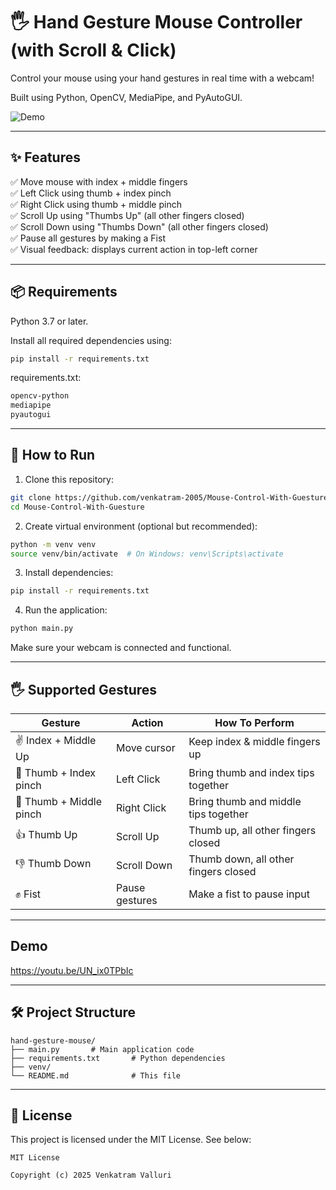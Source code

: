 # 🖐️ Hand Gesture Mouse Controller (with Scroll & Click)

Control your mouse using your hand gestures in real time with a webcam!

Built using Python, OpenCV, MediaPipe, and PyAutoGUI.

![Demo](assets/demo.gif) <!-- Replace with actual demo GIF or image -->

---

## ✨ Features

✅ Move mouse with index + middle fingers  
✅ Left Click using thumb + index pinch  
✅ Right Click using thumb + middle pinch  
✅ Scroll Up using "Thumbs Up" (all other fingers closed)  
✅ Scroll Down using "Thumbs Down" (all other fingers closed)  
✅ Pause all gestures by making a Fist  
✅ Visual feedback: displays current action in top-left corner

---

## 📦 Requirements

Python 3.7 or later.

Install all required dependencies using:

```bash
pip install -r requirements.txt
````

requirements.txt:

```txt
opencv-python
mediapipe
pyautogui
```

---

## 🚀 How to Run

1. Clone this repository:

```bash
git clone https://github.com/venkatram-2005/Mouse-Control-With-Guesture.git
cd Mouse-Control-With-Guesture
```

2. Create virtual environment (optional but recommended):

```bash
python -m venv venv
source venv/bin/activate  # On Windows: venv\Scripts\activate
```

3. Install dependencies:

```bash
pip install -r requirements.txt
```

4. Run the application:

```bash
python main.py
```

Make sure your webcam is connected and functional.

---

## 🖐️ Supported Gestures

| Gesture                 | Action         | How To Perform                       |
| ----------------------- | -------------- | ------------------------------------ |
| ✌️ Index + Middle Up    | Move cursor    | Keep index & middle fingers up       |
| 🤏 Thumb + Index pinch  | Left Click     | Bring thumb and index tips together  |
| 🤏 Thumb + Middle pinch | Right Click    | Bring thumb and middle tips together |
| 👍 Thumb Up             | Scroll Up      | Thumb up, all other fingers closed   |
| 👎 Thumb Down           | Scroll Down    | Thumb down, all other fingers closed |
| ✊ Fist                  | Pause gestures | Make a fist to pause input           |

---

## Demo 

https://youtu.be/UN_ix0TPbIc

---

## 🛠️ Project Structure

```
hand-gesture-mouse/
├── main.py       # Main application code
├── requirements.txt       # Python dependencies
├── venv/
└── README.md              # This file
```

---

## 📝 License

This project is licensed under the MIT License. See below:

```
MIT License

Copyright (c) 2025 Venkatram Valluri

 
```
